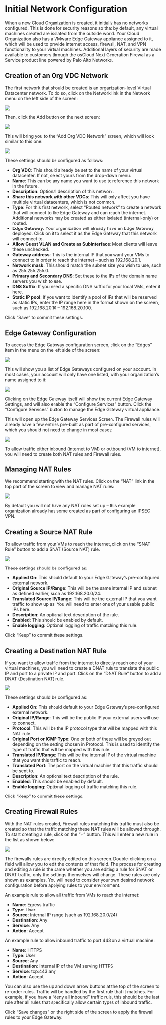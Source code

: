 # Initial Network Configuration

When a new Cloud Organization is created, it initially has no networks configured.  This is done for security reasons so that by default, any virtual machines created are isolated from the outside world.  Your Cloud Organization also has a VMware Edge Gateway appliance assigned to it, which will be used to provide internet access, firewall, NAT, and VPN functionality to your virtual machines. Additional layers of security are made available to customers through the osCloud Next Generation Firewal as a Service product line powered by Palo Alto Networks.

## Creation of an Org VDC Network

The first network that should be created is an organization-level Virtual Datacenter network.  To do so, click on the Network link in the Network menu on the left side of the screen:

![](assets/2-network.png)

Then, click the Add button on the next screen:

![](assets/3-network-add.png)

This will bring you to the “Add Org VDC Network” screen, which will look similar to this one:

![](assets/4-network-orgvdc-add.png)

These settings should be configured as follows:

-   **Org VDC**: This should already be set to the name of your virtual datacenter. If not, select yours from the drop-down menu.
-   **Name**: This can be any name you want to use to reference this network in the future.
-   **Description**: Optional description of this network.
-   **Share this network with other VDCs**: This will only affect you have multiple virtual datacenters, which is not common.
-   **Type**: For this first network, select “Routed network” to create a network that will connect to the Edge Gateway and can reach the internet. Additional networks may be created as either Isolated (internal-only) or routed.
-   **Edge Gateway**: Your organization will already have an Edge Gateway deployed. Click on it to select it as the Edge Gateway that this network will connect to.
-   **Allow Guest VLAN and Create as Subinterface**: Most clients will leave these unchecked.
-   **Gateway address**: This is the internal IP that you want your VMs to connect to in order to reach the internet – such as 192.168.20.1.
-   **Network mask**: This should match the subnet size you wish to use, such as 255.255.255.0.
-   **Primary and Secondary DNS**: Set these to the IPs of the domain name servers you wish to use.
-   **DNS Suffix**: If you need a specific DNS suffix for your local VMs, enter it here.
-   **Static IP pool**: If you want to identify a pool of IPs that will be reserved as static IPs, enter the IP range here in the format shown on the screen, such as 192.168.20.10 – 192.168.20.100.

Click “Save” to commit these settings.

## Edge Gateway Configuration

To access the Edge Gateway configuration screen, click on the “Edges” item in the menu on the left side of the screen:

![](assets/5-edge-gateway.png)

This will show you a list of Edge Gateways configured on your account. In most cases, your account will only have one listed, with your organization’s name assigned to it:

![](assets/6-edge-summary.png)

Clicking on the Edge Gateway itself will show the current Edge Gateway Settings, and will also enable the “Configure Services” button. Click the “Configure Services” button to manage the Edge Gateway virtual appliance.

This will open up the Edge Gateway Services Screen. The Firewall rules will already have a few entries pre-built as part of pre-configured services, which you should not need to change in most cases:

![](assets/7-edge-firewall.png)

To allow traffic either inbound (internet to VM) or outbound (VM to internet), you will need to create both NAT rules and Firewall rules.

## Managing NAT Rules

We recommend starting with the NAT rules. Click on the “NAT” link in the top part of the screen to view and manage NAT rules:

![](assets/8-edge-nat.png)

By default you will not have any NAT rules set up – this example organization already has some created as part of configuring an IPSEC VPN.

## Creating a Source NAT Rule

To allow traffic from your VMs to reach the internet, click on the “SNAT Rule” button to add a SNAT (Source NAT) rule.

![](assets/9-edge-snat.png)

These settings should be configured as:

-   **Applied On**: This should default to your Edge Gateway’s pre-configured external network.
-   **Original Source IP/Range**: This will be the same internal IP and subnet as defined earlier, such as 192.168.20.0/24.
-   **Translated Source IP/Range**: This will be the external IP that you want traffic to show up as. You will need to enter one of your usable public IPs here.
-   **Description**: An optional text description of the rule.
-   **Enabled**: This should be enabled by default.
-   **Enable logging**: Optional logging of traffic matching this rule.

Click “Keep” to commit these settings.

## Creating a Destination NAT Rule

If you want to allow traffic from the internet to directly reach one of your virtual machines, you will need to create a DNAT rule to translate the public IP and port to a private IP and port. Click on the “DNAT Rule” button to add a DNAT (Destination NAT) rule.

![](assets/10-edge-dnat.png)

These settings should be configured as:

-   **Applied On**: This should default to your Edge Gateway’s pre-configured external network.
-   **Original IP/Range**: This will be the public IP your external users will use to connect.
-   **Protocol**: This will be the IP protocol type that will be mapped with this NAT rule.
-   **Original Port or ICMP Type**: One or both of these will be greyed out depending on the setting chosen in Protocol. This is used to identify the type of traffic that will be mapped with this rule.
-   **Translated IP/Range**: This will be the internal IP of the virtual machine that you want this traffic to reach.
-   **Translated Port**: The port on the virtual machine that this traffic should be sent to.
-   **Description**: An optional text description of the rule.
-   **Enabled**: This should be enabled by default.
-   **Enable logging**: Optional logging of traffic matching this rule.

Click “Keep” to commit these settings.

## Creating Firewall Rules

With the NAT rules created, Firewall rules matching this traffic must also be created so that the traffic matching these NAT rules will be allowed through. To start creating a rule, click on the “+” button. This will enter a new rule in the list as shown below:

![](assets/11-edge-firewall.png)

The firewalls rules are directly edited on this screen.  Double-clicking on a field will allow you to edit the contents of that field.  The process for creating and editing a rule is the same whether you are editing a rule for SNAT or DNAT traffic, only the settings themselves will change.  These rules are only shown as examples. You will need to consider your own desired network configuration before applying rules to your environment.

An example rule to allow all traffic from VMs to reach the internet:

-   **Name**: Egress traffic
-   **Type**: User
-   **Source**: Internal IP range (such as 192.168.20.0/24)
-   **Destination**: Any
-   **Service**: Any
-   **Action**: Accept

An example rule to allow inbound traffic to port 443 on a virtual machine:

-   **Name**: HTTPS
-   **Type**: User
-   **Source**: Any
-   **Destination**: Internal IP of the VM serving HTTPS
-   **Service**: tcp:443:any
-   **Action**: Accept

You can also use the up and down arrow buttons at the top of the screen to re-order rules.  Traffic will be handled by the first rule that it matches.  For example, if you have a “deny all inbound” traffic rule, this should be the last rule after all rules that specifically allow certain types of inbound traffic.

Click “Save changes” on the right side of the screen to apply the firewall rules to your Edge Gateway.
